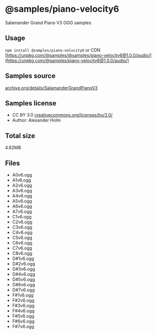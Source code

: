 # @samples/piano-velocity6

Salamander Grand Piano V3 OGG samples

## Usage

`npm install @samples/piano-velocity6` or CDN [https://unpkg.com/@samples/@samples/piano-velocity6@1.0.0/audio/](https://unpkg.com/@samples/piano-velocity6@1.0.0/audio/)

## Samples source

[archive.org/details/SalamanderGrandPianoV3](https://archive.org/details/SalamanderGrandPianoV3)

## Samples license

- CC BY 3.0 [creativecommons.org/licenses/by/3.0/](http://creativecommons.org/licenses/by/3.0/)
- Author: Alexander Holm 

## Total size

4.82MB

## Files

- A0v6.ogg
- A1v6.ogg
- A2v6.ogg
- A3v6.ogg
- A4v6.ogg
- A5v6.ogg
- A6v6.ogg
- A7v6.ogg
- C1v6.ogg
- C2v6.ogg
- C3v6.ogg
- C4v6.ogg
- C5v6.ogg
- C6v6.ogg
- C7v6.ogg
- C8v6.ogg
- D#1v6.ogg
- D#2v6.ogg
- D#3v6.ogg
- D#4v6.ogg
- D#5v6.ogg
- D#6v6.ogg
- D#7v6.ogg
- F#1v6.ogg
- F#2v6.ogg
- F#3v6.ogg
- F#4v6.ogg
- F#5v6.ogg
- F#6v6.ogg
- F#7v6.ogg
